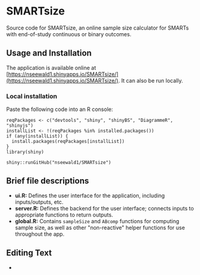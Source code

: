# SMARTsize
Source code for SMARTsize, an online sample size calculator for SMARTs with end-of-study continuous or binary outcomes.

## Usage and Installation
The application is available online at [https://nseewald1.shinyapps.io/SMARTsize/](https://nseewald1.shinyapps.io/SMARTsize/). It can also be run locally.
### Local installation
Paste the following code into an R console:
```
reqPackages <- c("devtools", "shiny", "shinyBS", "DiagrammeR", "shinyjs")
installList <- !(reqPackages %in% installed.packages())
if (any(installList)) {
  install.packages(reqPackages[installList])
}
library(shiny)

shiny::runGitHub("nseewald1/SMARTsize")
```

## Brief file descriptions
- **ui.R:** Defines the user interface for the application, including inputs/outputs, etc.
- **server.R:** Defines the backend for the user interface; connects inputs to appropriate functions to return outputs.
- **global.R:** Contains `sampleSize` and `ABcomp` functions for computing sample size, as well as other "non-reactive" helper functions for use throughout the app.

## Editing Text
-
